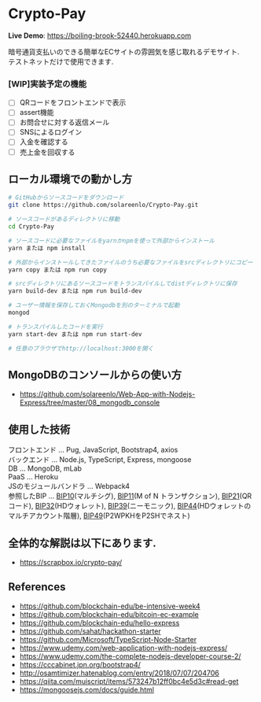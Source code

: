 # Crypto-Pay
**Live Demo**: https://boiling-brook-52440.herokuapp.com  

暗号通貨支払いのできる簡単なECサイトの雰囲気を感じ取れるデモサイト.  
テストネットだけで使用できます.  

### [WIP]実装予定の機能
- [ ] QRコードをフロントエンドで表示
- [ ] assert機能
- [ ] お問合せに対する返信メール
- [ ] SNSによるログイン
- [ ] 入金を確認する
- [ ] 売上金を回収する

## ローカル環境での動かし方
```bash
# GitHubからソースコードをダウンロード
git clone https://github.com/solareenlo/Crypto-Pay.git

# ソースコードがあるディレクトリに移動
cd Crypto-Pay

# ソースコードに必要なファイルをyarnかnpmを使って外部からインストール
yarn または npm install

# 外部からインストールしてきたファイルのうち必要なファイルをsrcディレクトリにコピー
yarn copy または npm run copy

# srcディレクトリにあるソースコードをトランスパイルしてdistディレクトリに保存
yarn build-dev または npm run build-dev

# ユーザー情報を保存しておくMongodbを別のターミナルで起動
mongod

# トランスパイルしたコードを実行
yarn start-dev または npm run start-dev

# 任意のブラウザでhttp://localhost:3000を開く
```

## MongoDBのコンソールからの使い方
- https://github.com/solareenlo/Web-App-with-Nodejs-Express/tree/master/08_mongodb_console

## 使用した技術
フロントエンド ... Pug, JavaScript, Bootstrap4, axios  
バックエンド ... Node.js, TypeScript, Express, mongoose   
DB ... MongoDB, mLab  
PaaS ... Heroku  
JSのモジュールバンドラ ... Webpack4  
参照したBIP ... [BIP10](https://github.com/bitcoin/bips/blob/master/bip-0010.mediawiki)(マルチシグ), [BIP11](https://github.com/bitcoin/bips/blob/master/bip-0011.mediawiki)(M of N トランザクション), [BIP21](https://github.com/bitcoin/bips/blob/master/bip-0021.mediawiki)(QRコード), [BIP32](https://github.com/bitcoin/bips/blob/master/bip-0032.mediawiki)(HDウォレット), [BIP39](https://github.com/bitcoin/bips/blob/master/bip-0039.mediawiki)(ニーモニック), [BIP44](https://github.com/bitcoin/bips/blob/master/bip-0044.mediawiki)(HDウォレットのマルチアカウント階層), [BIP49](https://github.com/bitcoin/bips/blob/master/bip-0049.mediawiki)(P2WPKHをP2SHでネスト)

## 全体的な解説は以下にあります.
- https://scrapbox.io/crypto-pay/

## References
- https://github.com/blockchain-edu/be-intensive-week4
- https://github.com/blockchain-edu/bitcoin-ec-example
- https://github.com/blockchain-edu/hello-express
- https://github.com/sahat/hackathon-starter
- https://github.com/Microsoft/TypeScript-Node-Starter
- https://www.udemy.com/web-application-with-nodejs-express/
- https://www.udemy.com/the-complete-nodejs-developer-course-2/
- https://cccabinet.jpn.org/bootstrap4/
- http://osamtimizer.hatenablog.com/entry/2018/07/07/204706
- https://qiita.com/muiscript/items/573247b12ff0bc4e5d3c#read-get
- https://mongoosejs.com/docs/guide.html
